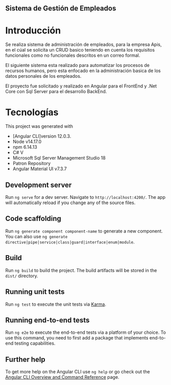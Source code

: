## Sistema de Gestión de Empleados

# Introducción

Se realiza sistema de administración de empleados, para la empresa Apis, en el cúal se solicita un CRUD basico teniendo en cuenta los requisitos funcionales como no funcionales descritos en un correo formal.

El siguiente sistema esta realizado para automatizar los procesos de recursos humanos, pero esta enfocado en la administración basica de los datos personales de los empleados.

El proyecto fue solicitado y realizado en Angular para el FrontEnd  y .Net Core con Sql Server para el desarrollo BackEnd.


# Tecnologías

This project was generated with 
* [Angular CLI]version 12.0.3.
* Node v14.17.0
* npm 6.14.13
* C# V
* Microsoft Sql Server Management Studio 18
* Patron Repository
* Angular Material UI v7.3.7

## Development server

Run `ng serve` for a dev server. Navigate to `http://localhost:4200/`. The app will automatically reload if you change any of the source files.

## Code scaffolding

Run `ng generate component component-name` to generate a new component. You can also use `ng generate directive|pipe|service|class|guard|interface|enum|module`.

## Build

Run `ng build` to build the project. The build artifacts will be stored in the `dist/` directory.

## Running unit tests

Run `ng test` to execute the unit tests via [Karma](https://karma-runner.github.io).

## Running end-to-end tests

Run `ng e2e` to execute the end-to-end tests via a platform of your choice. To use this command, you need to first add a package that implements end-to-end testing capabilities.

## Further help

To get more help on the Angular CLI use `ng help` or go check out the [Angular CLI Overview and Command Reference](https://angular.io/cli) page.
